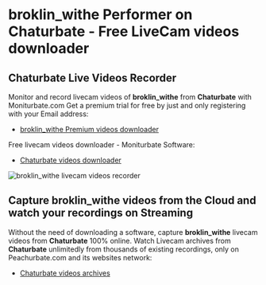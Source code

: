 # broklin_withe Performer on Chaturbate - Free LiveCam videos downloader

## Chaturbate Live Videos Recorder

Monitor and record livecam videos of **broklin_withe** from **Chaturbate** with Moniturbate.com
Get a premium trial for free by just and only registering with your Email address:
* [broklin_withe Premium videos downloader](https://moniturbate.com/request-demo-licence-key.html)

Free livecam videos downloader - Moniturbate Software:
* [Chaturbate videos downloader](https://moniturbate.com/moniturbate-download-software.html)

![broklin_withe livecam videos recorder](https://peachurnet.com/templates/moniturbate-software.png)


## Capture broklin_withe videos from the Cloud and watch your recordings on Streaming

Without the need of downloading a software, capture **broklin_withe** livecam videos from **Chaturbate** 100% online.
Watch Livecam archives from **Chaturbate** unlimitedly from thousands of existing recordings, only on Peachurbate.com and its websites network:
* [Chaturbate videos archives](https://peachurnet.com/)